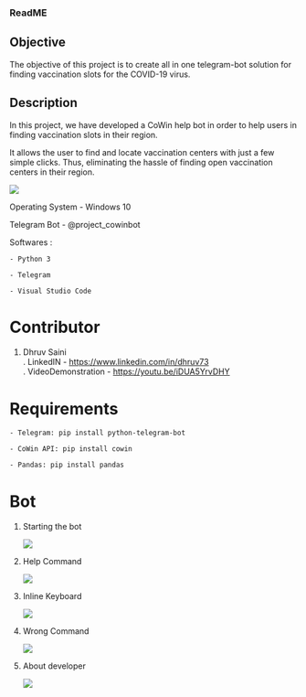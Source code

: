### ReadME

## Objective
The objective of this project is to create all in one telegram-bot solution for finding vaccination slots for the COVID-19 virus. 

## Description 
In this project, we have developed a CoWin help bot in order to help users in finding vaccination slots in their region.

It allows the user to find and locate vaccination centers with just a few simple clicks. Thus, eliminating the hassle of finding open vaccination centers in their region.



	
   ![](Images/1.PNG)






Operating System - Windows 10

Telegram Bot - @project_cowinbot

Softwares : 
	
	- Python 3
	
	- Telegram
	
	- Visual Studio Code
	
	
# Contributor
1. Dhruv Saini  
     . LinkedIN - https://www.linkedin.com/in/dhruv73                               
     . VideoDemonstration - https://youtu.be/iDUA5YrvDHY
     
# Requirements
	
	- Telegram: pip install python-telegram-bot
	
	- CoWin API: pip install cowin
	
	- Pandas: pip install pandas
	
	
 
 # Bot
1. Starting the bot


	![](Images/2.0.PNG)


2. Help Command


	![](Images/2.1.PNG)


3.  Inline Keyboard


	![](Images/2.2.PNG)


3.  Wrong Command


	![](Images/3.PNG)



4.  About developer


	![](Images/5.PNG)

	
